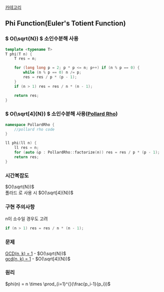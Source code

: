 [카테고리](/README.md)
## Phi Function(Euler's Totient Function)
### $ O(\sqrt{N}) $ 소인수분해 사용
```cpp
template <typename T>
T phi(T n) {
    T res = n;

    for (long long p = 2; p * p <= n; p++) if (n % p == 0) {
        while (n % p == 0) n /= p;
        res = res / p * (p - 1);
    }
    if (n > 1) res = res / n * (n - 1);

    return res;
}
```
### $ O(\sqrt[4]{N}) $ 소인수분해 사용([Pollard Rho](/수학/PollardRho.md))
```cpp
namespace PollardRho {
    //pollard rho code
}

ll phi(ll n) {
    ll res = n;
    for (auto &p : PollardRho::factorize(n)) res = res / p * (p - 1);
    return res;
}
```
### 시간복잡도 
$O(\sqrt{N})$   
폴라드 로 사용 시 $O(\sqrt[4]{N})$

### 구현 주의사항
n이 소수일 경우도 고려    
```cpp
if (n > 1) res = res / n * (n - 1);
```

### 문제
[GCD(n, k) = 1](https://www.acmicpc.net/problem/11689) - $O(\sqrt{N})$   
[gcd(n, k) = 1](https://www.acmicpc.net/problem/13926) - $O(\sqrt[4]{N})$

### 원리
$phi(n) = n \times \prod_{i=1}^{}(\frac{p_i-1}{p_i})$